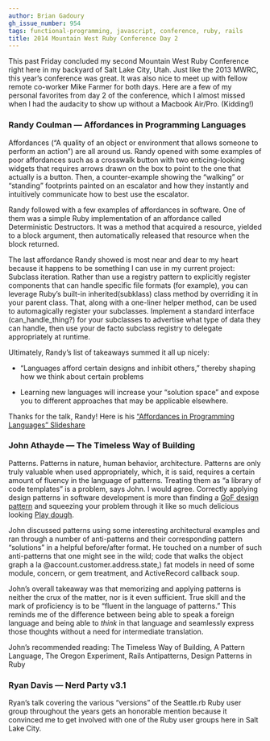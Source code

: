 ```yaml
---
author: Brian Gadoury
gh_issue_number: 954
tags: functional-programming, javascript, conference, ruby, rails
title: 2014 Mountain West Ruby Conference Day 2
---
```


This past Friday concluded my second Mountain West Ruby Conference right here in my backyard of Salt Lake City, Utah. Just like the 2013 MWRC, this year’s conference was great. It was also nice to meet up with fellow remote co-worker Mike Farmer for both days. Here are a few of my personal favorites from day 2 of the conference, which I almost missed when I had the audacity to show up without a Macbook Air/Pro. (Kidding!)

### Randy Coulman —​ Affordances in Programming Languages

Affordances (“A quality of an object or environment that allows someone to perform an action”) are all around us. Randy opened with some examples of poor affordances such as a crosswalk button with two enticing-looking widgets that requires arrows drawn on the box to point to the one that actually is a button. Then, a counter-example showing the “walking” or “standing” footprints painted on an escalator and how they instantly and intuitively communicate how to best use the escalator.

Randy followed with a few examples of affordances in software. One of them was a simple Ruby implementation of an affordance called Deterministic Destructors. It was a method that acquired a resource, yielded to a block argument, then automatically released that resource when the block returned.

The last affordance Randy showed is most near and dear to my heart because it happens to be something I can use in my current project: Subclass iteration. Rather than use a registry pattern to explicitly register components that can handle specific file formats (for example), you can leverage Ruby’s built-in inherited(subklass) class method by overriding it in your parent class. That, along with a one-liner helper method, can be used to automagically register your subclasses. Implement a standard interface (can_handle_thing?) for your subclasses to advertise what type of data they can handle, then use your de facto subclass registry to delegate appropriately at runtime.

Ultimately, Randy’s list of takeaways summed it all up nicely:

- “Languages afford certain designs and inhibit others,” thereby shaping how we think about certain problems

- Learning new languages will increase your “solution space” and expose you to different approaches that may be applicable elsewhere.

Thanks for the talk, Randy! Here is his [“Affordances in Programming Languages” Slideshare](https://www.slideshare.net/randycoulman/affordances-in-programming-languages)

### John Athayde —​ The Timeless Way of Building

Patterns. Patterns in nature, human behavior, architecture. Patterns are only truly valuable when used appropriately, which, it is said, requires a certain amount of fluency in the language of patterns. Treating them as “a library of code templates” is a problem, says John. I would agree. Correctly applying design patterns in software development is more than finding a [GoF design pattern](https://en.wikipedia.org/wiki/Design_Patterns) and squeezing your problem through it like so much delicious looking [Play dough](http://www.kraftrecipes.com/recipes/kool-aid-play-dough-148569.aspx).

John discussed patterns using some interesting architectural examples and ran through a number of anti-patterns and their corresponding pattern “solutions” in a helpful before/after format. He touched on a number of such anti-patterns that one might see in the wild; code that walks the object graph a la @account.customer.address.state,) fat models in need of some module, concern, or gem treatment, and ActiveRecord callback soup.

John’s overall takeaway was that memorizing and applying patterns is neither the crux of the matter, nor is it even sufficient. True skill and the mark of proficiency is to be “fluent in the language of patterns.” This reminds me of the difference between being able to speak a foreign language and being able to *think* in that language and seamlessly express those thoughts without a need for intermediate translation.

John’s recommended reading: The Timeless Way of Building, A Pattern Language, The Oregon Experiment, Rails Antipatterns, Design Patterns in Ruby

### Ryan Davis —​ Nerd Party v3.1

Ryan’s talk covering the various “versions” of the Seattle.rb Ruby user group throughout the years gets an honorable mention because it convinced me to get involved with one of the Ruby user groups here in Salt Lake City.
